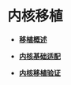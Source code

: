 # 内核移植<a name="ZH-CN_TOPIC_0000001063110705"></a>

-   **[移植概述](移植概述.md)**  

-   **[内核基础适配](内核基础适配.md)**  

-   **[内核移植验证](内核移植验证.md)**  


